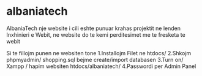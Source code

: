 # albaniatech
AlbaniaTech nje website i cili eshte punuar krahas projektit ne lenden Inxhinieri e Webit, ne website do te kemi perditesimet me te fresketa te webit

Si te fillojm punen ne websiten tone
1.Installojm Filet ne htdocs/
2.Shkojm phpmyadmin/ shopping.sql bejme create/import databasen
3.Turn on/ Xampp / hapim websiten htdocs/albaniatech/ 
4.Passwordi per Admin Panel 
